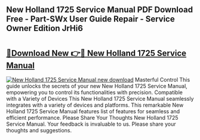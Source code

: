 ## New Holland 1725 Service Manual PDF Download Free - Part-SWx User Guide Repair - Service Owner Edition JrHi6

# <h2><a href="http://bc9109.oget.top/?id=New+Holland+1725+Service+Manual">🔗Download New 👉🔴 New Holland 1725 Service Manual</a></h2>

[![New Holland 1725 Service Manual new download](https://i.imgur.com/5g1atiW.png)](http://bc9109.oget.top/?id=New+Holland+1725+Service+Manual)
Masterful Control This guide unlocks the secrets of your new New Holland 1725 Service Manual, empowering you to control its functionalities with precision. Compatible with a Variety of Devices This New Holland 1725 Service Manual seamlessly integrates with a variety of devices and platforms. This remarkable New Holland 1725 Service Manual features list of features for seamless and efficient performance. Please Share Your Thoughts New Holland 1725 Service Manual. Your feedback is invaluable to us. Please share your thoughts and suggestions.
